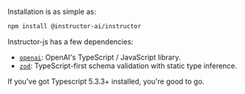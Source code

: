 Installation is as simple as:

```bash
npm install @instructor-ai/instructor
```

Instructor-js has a few dependencies:

- [`openai`](https://www.npmjs.com/package/openai): OpenAI's  TypeScript / JavaScript library.
- [`zod`](https://www.npmjs.com/package/zod): TypeScript-first schema validation with static type inference.

If you've got Typescript 5.3.3+ installed, you're good to go.
